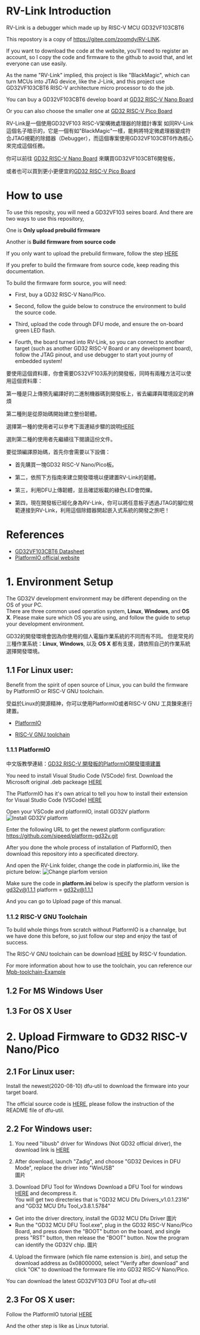 # RV-Link Introduction

RV-Link is a debugger which made up by RISC-V MCU GD32VF103CBT6

This repostory is a copy of <https://gitee.com/zoomdy/RV-LINK>.

If you want to download the code at the website, you'll need to register an account, so I copy the code and firmware to the github to avoid that, and let everyone can use easily.

As the name "RV-Link" implied, this project is like "BlackMagic", which can turn MCUs into JTAG device, like the J-Link, and this project use GD32VF103CBT6 RISC-V architecture micro processor to do the job.

You can buy a GD32VF103CBT6 develop board at [GD32 RISC-V Nano Board](https://stage.mapleboard.org/gd32-risc-v-nano-product-page/)  

Or you can also choose the smaller one at [GD32 RISC-V Pico Board](https://stage.mapleboard.org/gd32-risc-v-pico-product-page/)

RV-Link是一個使用GD32VF103 RISC-V架構微處理器的除錯計專案
如同RV-Link這個名子暗示的，它是一個有如"BlackMagic"一樣，能夠將特定微處理器變成符合JTAG規範的除錯器（Debugger），而這個專案使用GD32VF103CBT6作為核心來完成這個任務。  

你可以前往 [GD32 RISC-V Nano Board](https://stage.mapleboard.org/gd32-risc-v-nano-product-page/) 來購買GD32VF103CBT6開發板，  

或者也可以買到更小更便宜的[GD32 RISC-V Pico Board](https://stage.mapleboard.org/gd32-risc-v-pico-product-page/)

# How to use

To use this reposity, you will need a GD32VF103 seires board.
And there are two ways to use this repository,  

One is **Only upload prebuild firmware**  

Another is **Build firmware from source code**

If you only want to upload the prebuild firmware, follow the step [HERE](https://github.com/HabonRoof/RV-Link/blob/master/README.md#upload-firmware-to-gd32-risc-v-nanopico)

If you prefer to build the firmware from source code, keep reading this documentation.

To build the firmware form source, you will need:

* First, buy a GD32 RISC-V Nano/Pico. 

* Second, follow the guide below to construce the environment to build the source code. 

* Third, upload the code through DFU mode, and ensure the on-board green LED flash. 

* Fourth, the board turned into RV-Link, so you can connect to another target (such as another GD32 RISC-V Board or any development board), follow the JTAG pinout, and use debugger to start yout journy of embedded system!   


要使用這個資料庫，你會需要DS32VF103系列的開發板，同時有兩種方法可以使用這個資料庫：  

第一種是只上傳預先編譯好的二進制機器碼到開發板上，省去編譯與環境設定的麻煩  

第二種則是從原始碼開始建立整份韌體。  

選擇第一種的使用者可以參考下面連結步驟的說明[HERE](https://github.com/HabonRoof/RV-Link/blob/master/README.md#upload-firmware-to-gd32-risc-v-nanopico)  

選則第二種的使用者先繼續往下閱讀這份文件。  

要從頭編譯原始碼，首先你會需要以下設備：

* 首先購買一塊GD32 RISC-V Nano/Pico板。  

* 第二，依照下方指南來建立開發環境以便建置RV-Link的韌體。  

* 第三，利用DFU上傳韌體，並且確認板載的綠色LED會閃爍。  

* 第四，現在開發板已經化身為RV-Link，你可以將任意板子透過JTAG的腳位規範連接到RV-Link，利用這個除錯器開起嵌入式系統的開發之旅吧！  

# References

* [GD32VF103CBT6 Datasheet]()
* [PlatformIO official website]()

# 1. Environment Setup

The GD32V development environment may be different depending on the OS of your PC.  
There are three common used operation system, **Linux**, **Windows**, and **OS X**.
Please make sure which OS you are using, and follow the guide to setup your development environment.  

GD32的開發環境會因為你使用的個人電腦作業系統的不同而有不同。
但是常見的三種作業系統：**Linux**, **Windows**, 以及 **OS X** 都有支援，請依照自己的作業系統選擇開發環境。

## 1.1 For Linux user:
Benefit from the spirit of open source of Linux, you can build the firmware by PlatformIO or RISC-V GNU toolchain.  

受益於Linux的開源精神，你可以使用PlatformIO或者RISC-V GNU 工具鍊來進行建置。

* [PlatformIO](https://platformio.org/?utm_source=github&utm_medium=core)  

* [RISC-V GNU toolchain](https://github.com/riscv/riscv-gnu-toolchain)

### 1.1.1 PlatformIO  

中文版教學連結：[GD32 RISC-V 開發板的PlatformIO開發環境建置](https://stage.mapleboard.org/platformio-environment-setup/)  

You need to install Visual Studio Code (VSCode) first.
Download the Microsoft original .deb packeage [HERE](https://code.visualstudio.com/)  

The PlatformIO has it's own atrical to tell you how to install their extension for Visual Studio Code (VSCode) [HERE](https://docs.platformio.org/en/latest/integration/ide/vscode.html#ide-vscode)  

Open your VSCode and platformIO, install GD32V platform 
![Install GD32V platform](Image/PIO1.png)

Enter the following URL to get the newest platform configuration:
https://github.com/sipeed/platform-gd32v.git

After you done the whole process of installation of PlatformIO, then download this repository into a specificated directory.  

And open the RV-Link folder, change the code in platformio.ini, like the picture below:
![Change plarfom version](Image/PIO2.png)

Make sure the code in **platform.ini** below is specify the platform version is gd32v@1.1.1
platform = gd32v@1.1.1  

And you can go to Upload page of this manual.

### 1.1.2 RISC-V GNU Toolchain

To build whole things from scratch without PlatformIO is a channalge, but we have done this before, so just follow our step and enjoy the tast of success.

The RISC-V GNU toolchain can be download [HERE](https://github.com/riscv/riscv-gnu-toolchain) by RISC-V foundation.  

For more information about how to use the toolchain, you can reference our [Mpb-toolchain-Example]()

## 1.2 For MS Windows User

## 1.3 For OS X User

# 2. Upload Firmware to GD32 RISC-V Nano/Pico  

## 2.1 For Linux user:  

Install the newest(2020-08-10) dfu-util to download the firmware into your target board.  

The official source code is [HERE](https://sourceforge.net/p/dfu-util/dfu-util/ci/master/tree/), please follow the instruction of the README file of dfu-util.

## 2.2 For Windows user:

1.  You need "libusb" driver for Windows (Not GD32 official driver), the download link is [HERE](https://github.com/pbatard/libwdi/releases/download/b721/zadig-2.4.exe)  

2. After download, launch "Zadig", and choose "GD32 Devices in DFU Mode", replace the driver into "WinUSB"  
圖片  

3. Download DFU Tool for Windows
Download a DFU Tool for windows [HERE](http://dl.sipeed.com/LONGAN/Nano/Tools/GD32_MCU_Dfu_Tool_V3.8.1.5784_1.rar) and decompress it.  
You will get two directeries that is "GD32 MCU Dfu Drivers_v1.0.1.2316" and "GD32 MCU Dfu Tool_v3.8.1.5784"  
* Get into the driver directory, install the GD32 MCU Dfu Driver
圖片
* Run the "GD32 MCU DFU Tool.exe", plug in the GD32 RISC-V Nano/Pico Board, and press down the "BOOT" button on the board, and single press "RST" button, then release the "BOOT" button. Now the program can identify the GD32V chip.
圖片

4. Upload the firmware (which file name extension is .bin), and setup the download address as 0x08000000, select "Verify after download" and click "OK" to download the formware file into GD32 RISC-V Nano/Pico.

You can download the latest GD32VF103 DFU Tool at 
dfu-util  

## 2.3 For OS X user:
Follow the PlatformIO tutorial [HERE](https://platformio.org/platformio-ide)  

And the other step is like as Linux tutorial.

